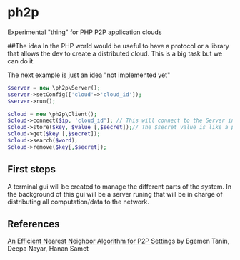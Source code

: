 ph2p
====

Experimental "thing" for PHP P2P application clouds

##The idea
In the PHP world would be useful to have a protocol or a library that allows the dev to create a distributed cloud. This is a big task but we can do it.

The next example is just an idea "not implemented yet"
```php
$server = new \ph2p\Server();
$server->setConfig(['cloud'=>'cloud_id']);
$server->run();
``` 

```php
$cloud = new \ph2p\Client();
$cloud->connect($ip, 'cloud_id'); // This will connect to the Server in order to access the info
$cloud->store($key, $value [,$secret]);// The $secret value is like a password that makes your $key unique and editable only by whom has this $secret pass
$cloud->get($key [,$secret]);
$cloud->search($word);
$cloud->remove($key[,$secret]);
```

## First steps
A terminal gui will be created to manage the different parts of the system. In the background of this gui will be a server runing that will be in charge of distributing all computation/data to the network. 

## References

[An Efficient Nearest Neighbor Algorithm for P2P
 Settings](http://www.cs.umd.edu/~hjs/pubs/dgo05.pdf) by Egemen Tanin, Deepa Nayar, Hanan Samet 